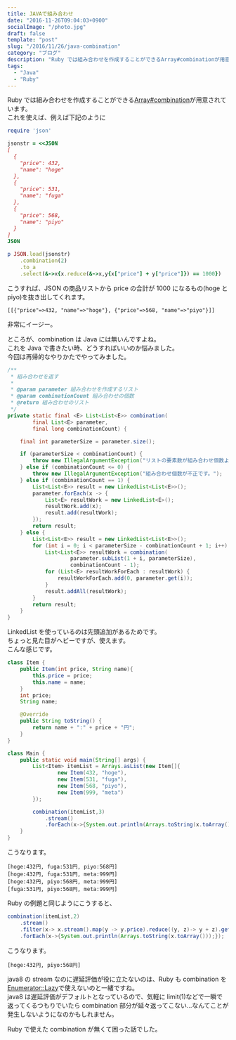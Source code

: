 ```yaml
---
title: JAVAで組み合わせ
date: "2016-11-26T09:04:03+0900"
socialImage: "/photo.jpg"
draft: false
template: "post"
slug: "/2016/11/26/java-combination"
category: "ブログ"
description: "Ruby では組み合わせを作成することができるArray#combinationが用意されています。これを使えば、例えば下記のように…"
tags:
  - "Java"
  - "Ruby"
---
```


Ruby では組み合わせを作成することができる[Array#combination](https://docs.ruby-lang.org/ja/latest/method/Array/i/combination.html)が用意されています。  
これを使えば、例えば下記のように

```ruby
require 'json'

jsonstr = <<JSON
[
  {
    "price": 432,
    "name": "hoge"
  },
  {
    "price": 531,
    "name": "fuga"
  },
  {
    "price": 568,
    "name": "piyo"
  }
]
JSON

p JSON.load(jsonstr)
    .combination(2)
    .to_a
    .select(&->x{x.reduce(&->x,y{x["price"] + y["price"]}) == 1000})
```

こうすれば、JSON の商品リストから price の合計が 1000 になるもの(hoge と piyo)を抜き出してくれます。

```
[[{"price"=>432, "name"=>"hoge"}, {"price"=>568, "name"=>"piyo"}]]
```

非常にイージー。

ところが、combination は Java には無いんですよね。  
これを Java で書きたい時、どうすればいいのか悩みました。  
今回は再帰的なやりかたでやってみました。

```java
/**
 * 組み合わせを返す
 *
 * @param parameter 組み合わせを作成するリスト
 * @param combinationCount 組み合わせの個数
 * @return 組み合わせのリスト
 */
private static final <E> List<List<E>> combination(
		final List<E> parameter,
		final long combinationCount) {

	final int parameterSize = parameter.size();

	if (parameterSize < combinationCount) {
		throw new IllegalArgumentException("リストの要素数が組み合わせ個数より少ないです。");
	} else if (combinationCount <= 0) {
		throw new IllegalArgumentException("組み合わせ個数が不正です。");
	} else if (combinationCount == 1) {
		List<List<E>> result = new LinkedList<List<E>>();
		parameter.forEach(x -> {
			List<E> resultWork = new LinkedList<E>();
			resultWork.add(x);
			result.add(resultWork);
		});
		return result;
	} else {
		List<List<E>> result = new LinkedList<List<E>>();
		for (int i = 0; i < parameterSize - combinationCount + 1; i++) {
			List<List<E>> resultWork = combination(
					parameter.subList(1 + i, parameterSize),
					combinationCount - 1);
			for (List<E> resultWorkForEach : resultWork) {
				resultWorkForEach.add(0, parameter.get(i));
			}
			result.addAll(resultWork);
		}
		return result;
	}
}
```

LinkedList を使っているのは先頭追加があるためです。  
ちょっと見た目がヘビーですが、使えます。  
こんな感じです。

```java
class Item {
	public Item(int price, String name){
		this.price = price;
		this.name = name;
	}
	int price;
	String name;

	@Override
	public String toString() {
		return name + ":" + price + "円";
	}
}

class Main {
	public static void main(String[] args) {
        List<Item> itemList = Arrays.asList(new Item[]{
        		new Item(432, "hoge"),
        		new Item(531, "fuga"),
        		new Item(568, "piyo"),
        		new Item(999, "meta")
      	});

        combination(itemList,3)
        	.stream()
        	.forEach(x->{System.out.println(Arrays.toString(x.toArray()));});
	}
}
```

こうなります。

```
[hoge:432円, fuga:531円, piyo:568円]
[hoge:432円, fuga:531円, meta:999円]
[hoge:432円, piyo:568円, meta:999円]
[fuga:531円, piyo:568円, meta:999円]
```

Ruby の例題と同じようにこうすると、

```java
combination(itemList,2)
	.stream()
	.filter(x-> x.stream().map(y -> y.price).reduce((y, z)-> y + z).get() == 1000)
	.forEach(x->{System.out.println(Arrays.toString(x.toArray()));});
```

こうなります。

```
[hoge:432円, piyo:568円]
```

java8 の stream なのに遅延評価が役に立たないのは、Ruby も combination を[Enumerator::Lazy](https://docs.ruby-lang.org/ja/latest/class/Enumerator=3a=3aLazy.html)で使えないのと一緒ですね。  
java8 は遅延評価がデフォルトとなっているので、気軽に limit(1)などで一瞬で返ってくるつもりでいたら combination 部分が延々返ってこない…なんてことが発生しないようになのかもしれません。

Ruby で使えた combination が無くて困った話でした。
